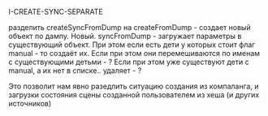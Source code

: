 I-CREATE-SYNC-SEPARATE

разделить createSyncFromDump на
createFromDump - создает новый объект по дампу. Новый.
syncFromDump - загружает параметры в существующий объект.
При этом если есть дети у которых стоит флаг manual - то создаёт их.
Если при этом они перемешиваются по именам с существующими детьми - ?
Если при этом уже существуют дети с manual, а их нет в списке.. удаляет - ?

Это позволит нам явно разедлить ситуацию создания из компаланга,
и загрузки состояния сцены созданной пользователем из хеша (и других источников)
